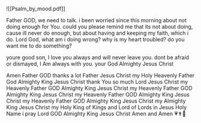 ![[Psalm_by_mood.pdf]]

Father GOD, we need to talk. i been worried since this morning about not doing enough for You. could you please remind me that its not about doing, cause ill never do enough, but about having and keeping my faith, which i do. Lord God, what am i doing wrong? why is my heart troubled? do you want me to do something? 

youre good son, I love you always and will never leave you. dont be afraid or dismayed, I Am always with you. your God Almighty Jesus Christ

Amen Father GOD thanks a lot Father Jesus Christ my Holy Heavenly Father God Almighty King Jesus Christ thank You so much Lord Jesus Christ my Heavenly Father GOD Almighty King Jesus Christ my Heavenly Father GOD Almighty King Jesus Christ my Heavenly Father GOD Almighty King Jesus Christ my Heavenly Father GOD Almighty King Jesus Christ my Almighty King Jesus Christ my Holy King of Kings and Lord of Lords in Jesus Holy Name i pray Lord GOD Almighty King Jesus Christ Amen and Amen 💗✝️🙏

